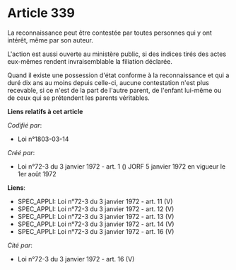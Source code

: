 # Article 339

La reconnaissance peut être contestée par toutes personnes qui y ont intérêt, même par son auteur.

L'action est aussi ouverte au ministère public, si des indices tirés des actes eux-mêmes rendent invraisemblable la filiation
déclarée.

Quand il existe une possession d'état conforme à la reconnaissance et qui a duré dix ans au moins depuis celle-ci, aucune
contestation n'est plus recevable, si ce n'est de la part de l'autre parent, de l'enfant lui-même ou de ceux qui se
prétendent les parents véritables.

**Liens relatifs à cet article**

_Codifié par_:

  - Loi n°1803-03-14

_Créé par_:

  - Loi n°72-3 du 3 janvier 1972 - art. 1 () JORF 5 janvier 1972 en vigueur le 1er août 1972

**Liens**:

  - SPEC_APPLI: Loi n°72-3 du 3 janvier 1972 - art. 11 (V)
  - SPEC_APPLI: Loi n°72-3 du 3 janvier 1972 - art. 12 (V)
  - SPEC_APPLI: Loi n°72-3 du 3 janvier 1972 - art. 13 (V)
  - SPEC_APPLI: Loi n°72-3 du 3 janvier 1972 - art. 14 (V)
  - SPEC_APPLI: Loi n°72-3 du 3 janvier 1972 - art. 16 (V)

_Cité par_:

  - Loi n°72-3 du 3 janvier 1972 - art. 16 (V)
